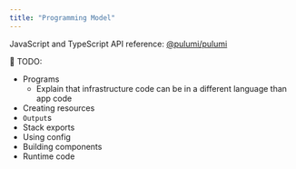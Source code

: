 ```yaml
---
title: "Programming Model"
---
```


JavaScript and TypeScript API reference: [@pulumi/pulumi](../packages/pulumi)

🚧 TODO:
* Programs
  * Explain that infrastructure code can be in a different language than app code
* Creating resources
* `Output`s
* Stack exports
* Using config
* Building components
* Runtime code

